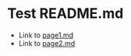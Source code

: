 # Test README.md

- Link to [page1.md](./subDirectory/page1.md "page2")
- Link to [page2.md](./subDirectory/page2.md "page1")